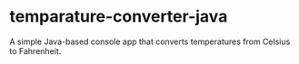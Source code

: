 # temparature-converter-java
A simple Java-based console app that converts temperatures from Celsius to Fahrenheit.
